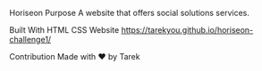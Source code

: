 Horiseon
Purpose
A website that offers social solutions services.

Built With
HTML
CSS
Website
https://tarekyou.github.io/horiseon-challenge1/

Contribution
Made with ❤️ by Tarek
